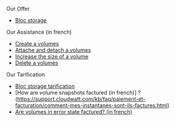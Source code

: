 Our Offer                                                           
                                                                      
*   [Bloc storage](https://www.cloudwatt.com/en/products.html)                
                         
Our Assistance (in french)                                                           
                                                                      
*   [Create a volumes](https://support.cloudwatt.com/kb/faq/stockage-bloc/comment-creer-un-volume.html)                              
*   [Attache and detach a volumes](https://support.cloudwatt.com/kb/faq/stockage-bloc/comment-attacher-detacher-un-volume-a-une-instance.html)          
*   [Increase the size of a volume](https://support.cloudwatt.com/kb/faq/stockage-bloc/comment-augmenter-la-taille-d-un-volume.html)    
*   [Delete a volumes](https://support.cloudwatt.com/kb/faq/stockage-bloc/comment-supprimer-un-volume.html)  

Our Tarification                                                           
                                                                      
*   [Bloc storage tarification](https://www.cloudwatt.com/en/pricing.html)
*   [How are volume snapshots factured (in french)] ?(https://support.cloudwatt.com/kb/faq/paiement-et-facturation/comment-mes-instantanes-sont-ils-factures.html)
*   [Are volumes in error state factured? (in french)](https://support.cloudwatt.com/kb/faq/stockage-bloc/mes-volumes-en-statut-erreur-sont-ils-factures.html)
